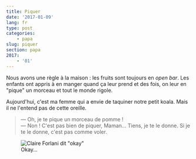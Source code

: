```yaml
---
title: Piquer
date: '2017-01-09'
lang: fr
type: post
categories:
    - papa
slug: piquer
section: papa
2017:
    - '01'
---
```


Nous avons une règle à la maison : les fruits sont toujours en <i lang="en">open bar</i>. Les enfants ont appris à en manger quand ça leur prend et des fois, on leur en "pique" un morceau et tout le monde rigole.

<!-- more -->

Aujourd'hui, c'est ma femme qui a envie de taquiner notre petit koala. Mais il ne l'entend pas de cette oreille.

> — Oh, je te pique un morceau de pomme !  
> — Non ! C'est pas bien de piquer, Maman… Tiens, je te le donne. Si je te le donne, c'est pas comme voler.

<figure>
  <img src="{{<fileFolder>}}okay.gif" alt="Claire Forlani dit &quot;okay&quot;"/>
  <figcaption>Okay…</figcaption>
</figure>